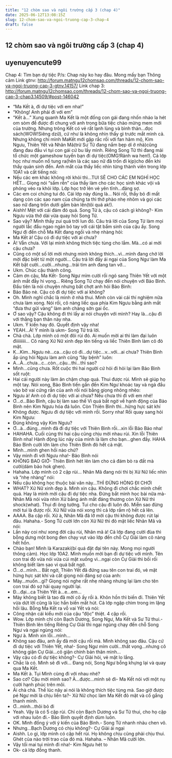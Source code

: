 ```yaml
---
title: "12 chòm sao và ngôi trường cấp 3 (chap 4)"
date: 2025-06-12T13:08:15Z
slug: 12-chom-sao-va-ngoi-truong-cap-3-chap-4
draft: false
---
```


## 12 chòm sao và ngôi trường cấp 3 (chap 4)

## uyenuyencute99

Chap 4: Tìm bạn dự tiệc
P/s: Chap này ko hay đâu. Mong mấy bạn Thông cảm
Link gtnv: http://forum.matngu12chomsao.com/threads/12-chom-sao-va-ngoi-truong-cap-3-gtnv.14157/
Link chap 3: http://forum.matngu12chomsao.com/threads/12-chom-sao-va-ngoi-truong-cap-3-chap3.14509/#post-146042
- “Ma Kết à, đi dự tiệc với em nha!”
- “Không! Anh phải đi với em”
- “Kết à…”
Xung quanh Ma Kết là một đống con gái đang nhốn nháo la hét om sòm để được đi chung với anh trong bữa tiệc chào mừng mem mới của trường. Nhưng trông Kết có vẻ rất lạnh lùng và bình thản…đọc sách(WOW!Siêng dzữ), cứ như là không nhìn thấy gì trước mắt mình cả. Nhưng không chỉ mình MaKết mới gặp rắc rối với fan hâm mộ, Kim Ngưu, Thiên Yết và Nhân Mã(trừ Sư Tử đang nắm bẹp dí ở nhà)cũng đang đau đầu vì tụi con gái cứ bu lấy mình. Riêng Song Tử thì đang mải tổ chức một gameshow tuyển bạn đi dự tiệc(OMG!Rảnh wa hen!). Cả lớp học như muốn nổ tung ra(hên là các sao nữ đã trốn đi kịp)cho đến khi thầy quản sinh đến. Ánh mắt của thầy liếc nhìn từng thành viên trong lớp 10A1 và cất tiếng nói:
- Nếu các em khác không rời khỏi thì…TUI SẼ CHO CÁC EM NGHỈ HỌC HẾT…
Giọng nói “sấm rền” của thầy làm cho các học sinh khác vội vã phóng vèo ra khỏi lớp. Lớp học trở lên vẻ yên tĩnh…đáng sợ.
- Các em coi chừng tui đó. Cái lớp này đúng là…
Nói rồi, thầy bỏ đi mất dạng còn các sao nam của chúng ta thì thở phào nhẹ nhõm và gọi các sao nữ đang trốn dưới gầm bàn lên(tôi quá ak!).
- Aishh! Mệt với cái đám đó quá. Song Tử à, cậu có cách gì không?- Kim Ngưu vừa thở dài vừa quay hỏi Song Tử.
- Sao vậy? Mình thấy zui quá trời lun đó.
Câu trả lời của Song Tử làm mọi người lắc đầu ngao ngán bó tay với cái tật bẩm sinh của cậu ấy. Song Ngư đi đến chỗ Ma Kết đang ngồi và nhẹ nhàng hỏi:
- Ma Kết à! Cậu có đi dự tiệc với ai chưa?
- À! Vẫn chưa. Với lại mình không thích tiệc tùng cho lắm. Mà…có ai mời cậu chưa?
- Cũng có một số lời mời nhưng mình không thích…vì…mình đang chờ lời mời đặc biệt từ một người…
Cậu trả lời đầy ái ngại của Song Ngư làm Ma Kết bật cười…cười…nhưng…trái tim anh đang tan vỡ…
- Ukm. Chúc cậu thành công.
- Cảm ơn cậu, Ma Kết- Song Ngư mỉm cười rồi ngó sang Thiên Yết với một ánh mắt đầy hi vọng…
Riêng Song Tử chạy đến nói chuyện với Bảo Bình. Đầu tiên là nói chuyện nhưng bất chợt anh hỏi Bảo Bình:
- Bảo Bảo nè. Cậu có đi dự tiệc với ai không?
- Oh. Mình nghĩ chắc là mình ở nhà thui. Mình còn vài cái thí nghiệm nữa chưa làm xong.
Nói rồi, cô nàng liếc qua phía Kim Ngưu bằng ánh mắt “đưa thư gửi vàng” làm anh chàng sởn gai ốc.
- Ơ sao vậy? Cậu không đi thì lấy ai nói chuyện với mình? Hay là…cậu đi với thằng bạn thân này nha.
- Ukm. Ý kiến hay đó. Quyết định vậy nha!
- YEAH…À! Ý mình là ukm- Song Tử trả lời.
- Chà chà. Lớp mình có một đôi rùi đó. Ai muốn mời ai thì làm đại luôn điiiiiiiii…
Cô nàng Xử Nữ xinh đẹp lên tiếng và liếc Thiên Bình làm cô đỏ mặt.
- K…Kim…Ngưu nè…ca…cậu có đi…dự tiệc…v…với…ai chưa?
Thiên Bình ấp úng hỏi Ngưu làm anh cũng “lây bệnh” luôn:
- A…À…chưa…c…còn…cậu…thi…thì sao?
- Mình…cũng chưa.
Rốt cuộc thì hai người cứ hỏi đi hỏi lại làm Bảo Bình sốt ruột:
- Hai cái người này làm ăn chậm chạp quá. Thui được rùi. Mình sẽ giúp họ một tay.
Nói xong, Bảo Bình tiến gần đến Kim Ngư khoác tay và ngả đầu vào bờ vai cứng rấn của anh rồi nói bằng giọng nhõng nhẽo:
- Ngưu à! Anh có đi dự tiệc với ai chưa? Nếu chưa thì đi với em nhé!
- Ơ…ơ…Bào Bình, cậu bị làm sao thế
Vì quá bất ngờ về hạnh động của Bảo Bình nên Kim Ngưu hóa đá luôn. Còn Thiên Bình thì…hừng hực sát khí
- Không được. Ngưu đi dự tiệc với mình rồi. Sorry nha!
Rồi quay sang hỏi Kim Ngưu:
- Đúng không vậy Kim Ngưu?
- Ơ…à…đúng…mình đã đi dự tiệc với Thiên Bình rồi…xin lỗi Bảo Bảo nha!
- HAHAHA. Cuối cùng thì hai cậu cũng chịu mời nhau rùi. Xin lỗi Thiên Bình nha! Hành động lúc nãy của mình là làm cho bạn…ghen đấy. HAHA
Bảo Bình cười lớn làm cho Thiên Bình đỏ hết cả mặt.
- Mình…mình ghen hồi nào chứ?
- Vậy mình đi với Ngưu nha!-  Bảo Bình nói
- KHÔNG BAO GIỜ- Thiên Bình hét lên làm cho cả đám bò ra đất mà cười(dám bảo hok ghen).
- Hahaha. Lớp mình có 2 cặp rùi…
Nhân Mã đang nói thì bị Xử Nữ liếc nhìn và “nhẹ nhàng” nói:
- Nếu cậu không học thuộc bài văn này…THÌ ĐỪNG HÒNG ĐI CHƠI
- WHAT? Xử Nữ xinh đẹp à. Mình xin cậu. Không đi chơi chắc mình chết quá. Hay là mình mời cậu đi dự tiệc nha. Đừng bắt mình học bài nữa mà- Nhân Mã nói vừa nhìn Xử bằng ánh mắt đáng thương còn Xử Nữ thì shock(what).
 Thui đi ông tướng. Tui cho cậu đi luôn đó. Miễn sao đừng mời tui là được rồi.
Xử Nữ vừa nói xong thì cả lớp rầm rộ hết cả lên.
- AAAA. Ba cặp rồi. Xử à, Nhân Mã đã lỡ mời cậu thì không được rút lại đâu. Hahaha.- Song Tử cười lớn còn Xử Nữ thì đỏ mặt liếc Nhân Mã và nói:
- Lần này coi như xong đời cậu rùi, Nhân mã à!
Cả lớp đang cười đùa thì bỗng dưng một bong đen chạy vụt vào lớp đến chỗ Cự Giải làm cô nàng hết hồn.
- Chào bạn! Mình là Karazaki(bí quá đặt đại tên này. Mong mọi người thông cảm). Học lớp 10A2. Mình muốn mời bạn đi dự tiệc với mình.
Tên con trai đó vừa nói vừa cúi mặt xuống vì…ngại còn Cự Giải thì bối rối không biết làm sao vì quá bất ngờ.
- Ơ…ơ…mình…
Bất ngờ, Thiên Yết đã đứng sau tên con trai đó, vẻ mặt hừng hực sát khí và cất giọng nói đáng sợ cùa anh:
- Mày…muốn…gì?
Giọng nói nghe rất nhẹ nhàng nhưng lại làm cho tên con trai đó sợ hãi quay người lại.
- Đ…đại…ca Thiên Yết à…e…em…
- Mày không biết là tao đã mời cô ấy rồi à. Khôn hồn thì biến đi.
Thiên Yết vừa dứt lời cũng là lúc hắn biến mất hút. Cả lớp ngập chìm trong im lặng hồi lâu. Bỗng Ma Kết ra vỗ vai Yết và nói:
- Công nhận cái kiểu mời của cậu “độc” thiệt. 4 cặp rồi.
- Wow. Lớp mình chỉ còn Bạch Dương, Song Ngư, Ma Kết và Sư Tử thui.- Thiên Bình lên tiếng
Riêng Cự Giải thì ngại ngùng chạy đến chỗ Song Ngư và ngại ngùng nói:
- Ngư à. Mình xin lỗi…mình…
- Không sao đâu, anh ấy đã mời cậu rồi mà. Mình không sao đâu. Cậu cứ đi dự tiệc với Thiên Yết, nha!- Song Ngư mỉm cười…thất vọng…nhưng cô không giận Cự Giải…cô giận chính bản thân mình…
- Vậy cậu có đi dự tiệc không?- Cự Giải hỏi, vẻ mặt lo lắng.
- Chắc là có. Mình sẽ đi với…
Đang nói, Song Ngư bỗng khựng lại và quay qua Ma Kết.
- Ma Kết à. Tụi Mình cùng đi với nhau nhé?
- Sao cơ? Cậu mời mình sao? À…được…mình sẽ đi- Ma Kết nói với một nụ cười hạnh phúc trên môi.
- Ái chà chà. Thế lúc nãy ai nói là không thích tiệc tùng mà. Sao giờ được pé Ngư mời là chịu liền ta?- Xử Nữ chọc làm Ma Kết đỏ mặt và cố gắng thanh minh.
- Ơ…mình…thôi bỏ đi
- Yeah. Vậy là có 5 cặp rùi. Chỉ còn Bạch Dương và Sư Tử thui, cho họ cặp với nhau luôn đi.- Bảo Bình quyết định dùm luôn.
- OK. Mình đồng ý với ý kiến của Bảo Bình.- Song Tử nhanh nhảu chen vô.
- Nhưng…Bạch Dương có chịu không?- Cự Giải ái ngại
- Aishh. Lo gì, lớp mình có cặp hết rùi. Họ không chịu cũng phải chịu thui. Ghét của nào trời trao của đó mà. Hahaha. – Nhân Mã cười lớn.
- Vậy tối mai tụi mình đi nha!- Kim Ngưu hét to
- Ok- cả lớp đồng thanh.